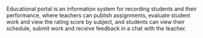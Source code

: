 Educational portal is an information system for recording students and their performance, where teachers can publish assignments, evaluate student work and view the rating score by subject, and students can view their schedule, submit work and receive feedback in a chat with the teacher.
